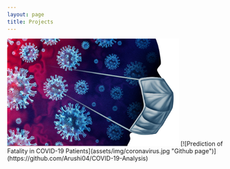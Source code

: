 ```yaml
---
layout: page
title: Projects
---
```

<img src="assets/img/coronavirus.jpg" width="400" height="250">
[![Prediction of Fatality in COVID-19 Patients](assets/img/coronavirus.jpg "Github page")](https://github.com/Arushi04/COVID-19-Analysis)


